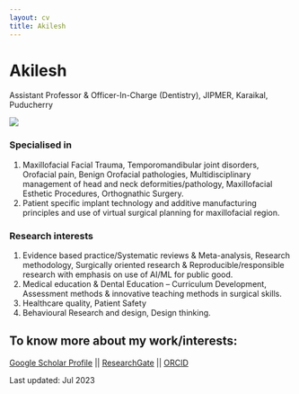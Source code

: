 ```yaml
---
layout: cv
title: Akilesh
---
```

# Akilesh
Assistant Professor & Officer-In-Charge (Dentistry), JIPMER, Karaikal, Puducherry

<div id="webaddress"> <img src = "email.png"> </div>

### Specialised in

1. Maxillofacial Facial Trauma, Temporomandibular joint disorders, Orofacial pain, Benign Orofacial pathologies, Multidisciplinary management of head and neck deformities/pathology, Maxillofacial Esthetic Procedures, Orthognathic Surgery.
2. Patient specific implant technology and additive manufacturing principles and use of virtual surgical planning for maxillofacial region.

### Research interests

1. Evidence based practice/Systematic reviews & Meta-analysis, Research methodology, Surgically oriented research & Reproducible/responsible research with emphasis on use of AI/ML for public good.
2. Medical education & Dental Education – Curriculum Development, Assessment methods & innovative teaching methods in surgical skills.
3. Healthcare quality, Patient Safety
4. Behavioural Research and design, Design thinking.


## To know more about my work/interests:
[Google Scholar Profile](https://scholar.google.co.in/citations?user=IdCpTDsAAAAJ&hl=en) || [ResearchGate](https://www.researchgate.net/profile/Akilesh-Ramasamy) || [ORCID](https://orcid.org/0000-0002-5725-2378)

<!-- ### Footer -->
Last updated: Jul 2023

